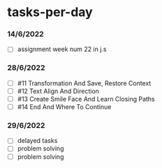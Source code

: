 # tasks-per-day
### 14/6/2022
- [ ] assignment week num 22 in j.s

### 28/6/2022
- [ ] #11 Transformation And Save, Restore Context
- [ ] #12 Text Align And Direction
- [ ] #13 Create Smile Face And Learn Closing Paths
- [ ] #14 End And Where To Continue
### 29/6/2022
- [ ] delayed tasks
- [ ] problem solving 
- [ ] problem solving
